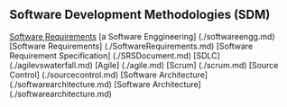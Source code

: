 ## Software Development Methodologies (SDM)

<a href="https://github.com/RaviTambade/SDM/blob/main/SoftwareRequirements.md"> Software Requirements</a>
	[a Software Enggineering] (./softwareengg.md)
    [Software Requirements] (./SoftwareRequirements.md)
    [Software Requirement Specification] (./SRSDocument.md)
    [SDLC] (./agilevswaterfall.md)
    [Agile] (./agile.md)
    [Scrum] (./scrum.md)
    [Source Control] (./sourcecontrol.md)
    [Software Architecture] (./softwarearchitecture.md)
    [Software Architecture] (./softwarearchitecture.md)    